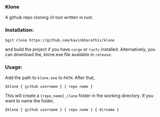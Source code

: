 ### Klone
A github repo cloning cli tool written in rust.

### Installation:
```
$git clone https://github.com/kavinbharathii/klone
```
and build the project if you have `cargo` or `rustc` installed. Alternatively, you can download the, klone.exe file available in `release`.

### Usage:
Add the path to `klone.exe` to `PATH`. After that, 

```
$klone { github username } { repo name }
```
 
This will create a `{repo_name}_clone` folder in the working directory. If you want to name the folder,
```
$klone { github username } { repo name } { dirname }
```

